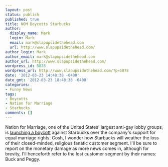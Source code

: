 ```yaml
---
layout: post
status: publish
published: true
title: NOM Boycotts Starbucks
author:
  display_name: Mark
  login: Mark
  email: mark@slapupsidethehead.com
  url: http://www.slapupsidethehead.com/
author_login: Mark
author_email: mark@slapupsidethehead.com
author_url: http://www.slapupsidethehead.com/
wordpress_id: 5878
wordpress_url: http://www.slapupsidethehead.com/?p=5878
date: '2012-03-23 14:48:38 -0400'
date_gmt: '2012-03-23 18:48:38 -0400'
categories:
- Funny News
tags:
- Boycotts
- Nation for Marriage
- Starbucks
comments: []
---
```

Nation for Marriage, one of the United States' largest anti-gay lobby groups, is [launching a boycott](http://www.metroweekly.com/poliglot/2012/03/starbucks-ceo-dismisses-nom.html) against Starbucks over the company's support for equal marriage rights. Gosh, I wonder how Starbucks will weather the loss of their closed-minded, religious fanatic customer segment. I'll be sure to report on the monetary damage as more news comes in, although for brevity, I'll henceforth refer to the lost customer segment by their names: Buck and Peggy.


